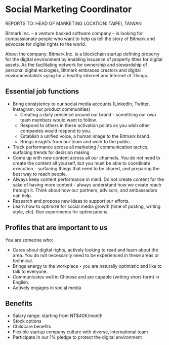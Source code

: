 # Social Marketing Coordinator

REPORTS TO: HEAD OF MARKETING
LOCATION: TAIPEI, TAIWAN

Bitmark Inc. – a venture backed software company – is looking for compassionate people who want to help us tell the story of Bitmark and advocate for digital rights to the world.

About the company: Bitmark Inc. is a blockchain startup defining property for the digital environment by enabling issuance of property titles for digital assets. As the facilitating network for ownership and stewardship of personal digital ecologies, Bitmark embraces creators and digital environmentalists vying for a healthy internet and Internet of Things.


## Essential job functions

+ Bring consistency to our social media accounts (LinkedIn, Twitter, Instagram, our product communities)
  - Creating a daily presence around our brand - something our own team members would want to follow.
  - Respond to others in these activation points as you wish other companies would respond to you.
  - Establish a unified voice, a human image to the Bitmark brand.
  - Brings insights from our team and work to the public.
+ Track performance across all marketing / communication tactics, surfacing trends for decision making
+ Come up with new content across all our channels. You do not need to create the content all yourself, but you must be able to coordinate execution - surfacing things that need to be shared, and preparing the best way to reach people.
+ Always keep content performance in mind. Do not create content for the sake of having more content - always understand how we create reach through it. Think about how our partners, advisors, and ambassadors can help.
+ Research and propose new ideas to support our efforts.
+ Learn how to optimize for social media growth (time of posting, writing style, etc). Run experiments for optimizations.

## Profiles that are important to us

You are someone who:
+ Cares about digital rights, actively looking to read and learn about the area. You do not necessarily need to be experienced in these areas or technical.
+ Brings energy to the workplace - you are naturally optimistic and like to talk to everyone.
+ Communicates well in Chinese and are capable (writing short-form) in English.
+ Actively engages in social media

## Benefits

+ Salary range: starting from NT$40K/month
+ Stock options
+ Childcare benefits
+ Flexible startup company culture with diverse, international team
+ Participate in our 1% pledge to protect the digital environment
